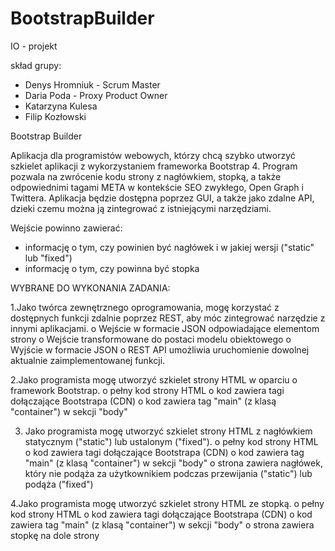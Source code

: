 # BootstrapBuilder
IO - projekt

skład grupy:
- Denys Hromniuk - Scrum Master
- Daria Poda - Proxy Product Owner
- Katarzyna Kulesa
- Filip Kozłowski 

Bootstrap Builder

Aplikacja dla programistów webowych, którzy chcą szybko utworzyć szkielet aplikacji z wykorzystaniem frameworka Bootstrap 4. Program pozwala na zwrócenie kodu strony z nagłówkiem, stopką, a także odpowiednimi tagami META w kontekście SEO zwykłego, Open Graph i Twittera. Aplikacja będzie dostępna poprzez GUI, a także jako zdalne API, dzieki czemu można ją zintegrować z istniejącymi narzędziami.

Wejście powinno zawierać:
- informację o tym, czy powinien być nagłówek i w jakiej wersji ("static" lub "fixed")
- informację o tym, czy powinna być stopka


WYBRANE DO WYKONANIA ZADANIA:  

1.Jako twórca zewnętrznego oprogramowania, mogę korzystać z dostępnych funkcji zdalnie poprzez REST, aby móc zintegrować narzędzie z innymi aplikacjami. 
o Wejście w formacie JSON odpowiadające elementom strony
o Wejście transformowane do postaci modelu obiektowego 
o Wyjście w formacie JSON
o REST API umożliwia uruchomienie dowolnej aktualnie zaimplementowanej funkcji.

2.Jako programista mogę utworzyć szkielet strony HTML w oparciu o framework Bootstrap.
o pełny kod strony HTML
o kod zawiera tagi dołączające Bootstrapa (CDN)
o kod zawiera tag "main" (z klasą "container") w sekcji "body"

3. Jako programista mogę utworzyć szkielet strony HTML z nagłówkiem statycznym ("static") lub ustalonym ("fixed").
o pełny kod strony HTML
o kod zawiera tagi dołączające Bootstrapa (CDN)
o kod zawiera tag "main" (z klasą "container") w sekcji "body"
o strona zawiera nagłówek, który nie podąża za użytkownikiem podczas przewijania ("static") lub podąża ("fixed")

4.Jako programista mogę utworzyć szkielet strony HTML ze stopką.
o pełny kod strony HTML
o kod zawiera tagi dołączające Bootstrapa (CDN)
o kod zawiera tag "main" (z klasą "container") w sekcji "body"
o strona zawiera stopkę na dole strony
